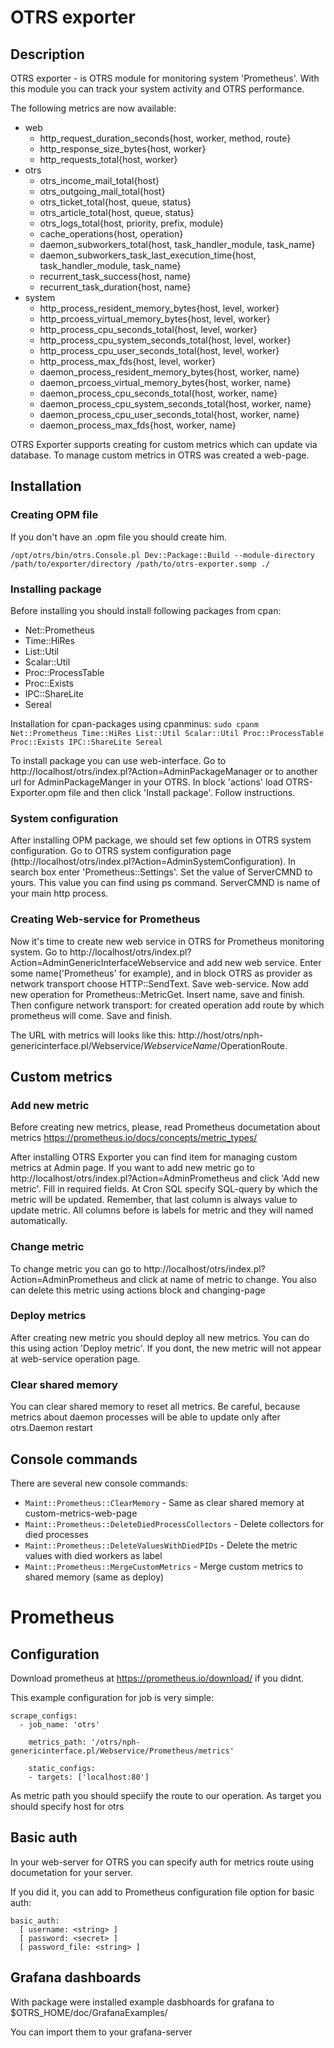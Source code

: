 # OTRS exporter

## Description

OTRS exporter - is OTRS module for monitoring system 'Prometheus'. With this module
you can track your system activity and OTRS performance.

The following metrics are now available:

*  web
    *  http_request_duration_seconds{host, worker, method, route}
    *  http_response_size_bytes{host, worker}
    *  http_requests_total{host, worker}
*  otrs
    *  otrs_income_mail_total{host}
    *  otrs_outgoing_mail_total{host}
    *  otrs_ticket_total{host, queue, status}
    *  otrs_article_total{host, queue, status}
    *  otrs_logs_total{host, priority, prefix, module}
    *  cache_operations{host, operation}
    *  daemon_subworkers_total{host, task_handler_module, task_name}
    *  daemon_subworkers_task_last_execution_time{host, task_handler_module, task_name}
    *  recurrent_task_success{host, name}
    *  recurrent_task_duration{host, name}
*  system
    *  http_process_resident_memory_bytes{host, level, worker}
    *  http_prcoess_virtual_memory_bytes{host, level, worker}
    *  http_process_cpu_seconds_total{host, level, worker}
    *  http_process_cpu_system_seconds_total{host, level, worker}
    *  http_process_cpu_user_seconds_total{host, level, worker}
    *  http_process_max_fds{host, level, worker}
    *  daemon_process_resident_memory_bytes{host, worker, name}
    *  daemon_prcoess_virtual_memory_bytes{host, worker, name}
    *  daemon_process_cpu_seconds_total{host, worker, name}
    *  daemon_process_cpu_system_seconds_total{host, worker, name}
    *  daemon_process_cpu_user_seconds_total{host, worker, name}
    *  daemon_process_max_fds{host, worker, name}

OTRS Exporter supports creating for custom metrics which can update via database.
To manage custom metrics in OTRS was created a web-page.

## Installation

### Creating OPM file

If you don't have an .opm file you should create him.

`/opt/otrs/bin/otrs.Console.pl Dev::Package::Build --module-directory /path/to/exporter/directory /path/to/otrs-exporter.somp ./`

### Installing package
Before installing you should install following packages from cpan:
*  Net::Prometheus
*  Time::HiRes
*  List::Util 
*  Scalar::Util
*  Proc::ProcessTable
*  Proc::Exists
*  IPC::ShareLite
*  Sereal

Installation for cpan-packages using cpanminus:
`sudo cpanm Net::Prometheus Time::HiRes List::Util Scalar::Util Proc::ProcessTable Proc::Exists IPC::ShareLite Sereal`

To install package you can use web-interface.
Go to http://localhost/otrs/index.pl?Action=AdminPackageManager or to another url for AdminPackageManger in your OTRS.
In block 'actions' load OTRS-Exporter.opm file and then click 'Install package'. Follow instructions.

### System configuration

After installing OPM package, we should set few options in OTRS system configuration.
Go to OTRS system configuration page (http://localhost/otrs/index.pl?Action=AdminSystemConfiguration).
In search box enter 'Prometheus::Settings'. Set the value of ServerCMND to yours. This value you can find using ps command. ServerCMND is name of your main http process.

### Creating Web-service for Prometheus

Now it's time to create new web service in OTRS for Prometheus monitoring system.
Go to http://localhost/otrs/index.pl?Action=AdminGenericInterfaceWebservice and add new web service.
Enter some name('Prometheus' for example), and in block OTRS as provider as network transport choose HTTP::SendText. Save web-service.
Now add new operation for Prometheus::MetricGet. Insert name, save and finish. Then configure network transport: for created operation add route by which prometheus will come. Save
and finish.

The URL with metrics will looks like this: http://host/otrs/nph-genericinterface.pl/Webservice/$WebserviceName/$OperationRoute.

## Custom metrics

### Add new metric

Before creating new metrics, please, read Prometheus documetation about metrics https://prometheus.io/docs/concepts/metric_types/

After installing OTRS Exporter you can find item for managing custom metrics at Admin page.
If you want to add new metric go to http://localhost/otrs/index.pl?Action=AdminPrometheus and click 'Add new metric'.
Fill in required fields. At Cron SQL specify SQL-query by which the metric will be updated. Remember, that
last column is always value to update metric. All columns before is labels for metric and they will named automatically.

### Change metric

To change metric you can go to http://localhost/otrs/index.pl?Action=AdminPrometheus and click at name of metric to change.
You also can delete this metric using actions block and changing-page

### Deploy metrics

After creating new metric you should deploy all new metrics. You can do this using action 'Deploy metric'. If you dont,
the new metric will not appear at web-service operation page.

### Clear shared memory

You can clear shared memory to reset all metrics. Be careful, because metrics about daemon processes will be able to update only after
otrs.Daemon restart

## Console commands

There are several new console commands:

*  `Maint::Prometheus::ClearMemory`                 - Same as clear shared memory at custom-metrics-web-page
*  `Maint::Prometheus::DeleteDiedProcessCollectors` - Delete collectors for died processes
*  `Maint::Prometheus::DeleteValuesWithDiedPIDs`    - Delete the metric values with died workers as label
*  `Maint::Prometheus::MergeCustomMetrics`          - Merge custom metrics to shared memory (same as deploy)


# Prometheus

## Configuration

Download prometheus at https://prometheus.io/download/ if you didnt.

This example configuration for job is very simple:


```
scrape_configs:
  - job_name: 'otrs'

    metrics_path: '/otrs/nph-genericinterface.pl/Webservice/Prometheus/metrics'

    static_configs:
    - targets: ['localhost:80']
```


As metric path you should speciify the route to our operation.
As target you should specify host for otrs

## Basic auth

In your web-server for OTRS you can specify auth for metrics route using documetation for your server.

If you did it, you can add to Prometheus configuration file option for basic auth:

```
basic_auth:
  [ username: <string> ]
  [ password: <secret> ]
  [ password_file: <string> ]
```


## Grafana dashboards

With package were installed example dasbhoards for grafana to $OTRS_HOME/doc/GrafanaExamples/

You can import them to your grafana-server
